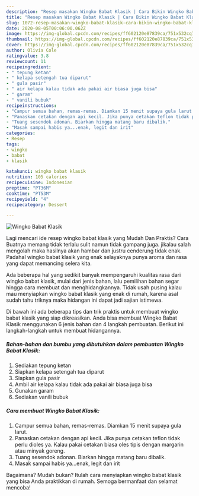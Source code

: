 ```yaml
---
description: "Resep masakan Wingko Babat Klasik | Cara Bikin Wingko Babat Klasik Yang Enak Dan Mudah"
title: "Resep masakan Wingko Babat Klasik | Cara Bikin Wingko Babat Klasik Yang Enak Dan Mudah"
slug: 1072-resep-masakan-wingko-babat-klasik-cara-bikin-wingko-babat-klasik-yang-enak-dan-mudah
date: 2020-08-05T00:06:00.062Z
image: https://img-global.cpcdn.com/recipes/ff602120e87839ca/751x532cq70/wingko-babat-klasik-foto-resep-utama.jpg
thumbnail: https://img-global.cpcdn.com/recipes/ff602120e87839ca/751x532cq70/wingko-babat-klasik-foto-resep-utama.jpg
cover: https://img-global.cpcdn.com/recipes/ff602120e87839ca/751x532cq70/wingko-babat-klasik-foto-resep-utama.jpg
author: Olivia Cole
ratingvalue: 3.8
reviewcount: 11
recipeingredient:
- " tepung ketan"
- " kelapa setengah tua diparut"
- " gula pasir"
- " air kelapa kalau tidak ada pakai air biasa juga bisa"
- " garam"
- " vanili bubuk"
recipeinstructions:
- "Campur semua bahan, remas-remas. Diamkan 15 menit supaya gula larut."
- "Panaskan cetakan dengan api kecil. Jika punya cetakan teflon tidak perlu dioles ya. Kalau pakai cetakan biasa oles tipis dengan margarin atau minyak goreng."
- "Tuang sesendok adonan. Biarkan hingga matang baru dibalik."
- "Masak sampai habis ya...enak, legit dan irit"
categories:
- Resep
tags:
- wingko
- babat
- klasik

katakunci: wingko babat klasik 
nutrition: 105 calories
recipecuisine: Indonesian
preptime: "PT36M"
cooktime: "PT53M"
recipeyield: "4"
recipecategory: Dessert

---
```



![Wingko Babat Klasik](https://img-global.cpcdn.com/recipes/ff602120e87839ca/751x532cq70/wingko-babat-klasik-foto-resep-utama.jpg)

Lagi mencari ide resep wingko babat klasik yang Mudah Dan Praktis? Cara Buatnya memang tidak terlalu sulit namun tidak gampang juga. jikalau salah mengolah maka hasilnya akan hambar dan justru cenderung tidak enak. Padahal wingko babat klasik yang enak selayaknya punya aroma dan rasa yang dapat memancing selera kita.



Ada beberapa hal yang sedikit banyak mempengaruhi kualitas rasa dari wingko babat klasik, mulai dari jenis bahan, lalu pemilihan bahan segar hingga cara membuat dan menghidangkannya. Tidak usah pusing kalau mau menyiapkan wingko babat klasik yang enak di rumah, karena asal sudah tahu triknya maka hidangan ini dapat jadi sajian istimewa.


Di bawah ini ada beberapa tips dan trik praktis untuk membuat wingko babat klasik yang siap dikreasikan. Anda bisa membuat Wingko Babat Klasik menggunakan 6 jenis bahan dan 4 langkah pembuatan. Berikut ini langkah-langkah untuk membuat hidangannya.

<!--inarticleads1-->

##### Bahan-bahan dan bumbu yang dibutuhkan dalam pembuatan Wingko Babat Klasik:

1. Sediakan  tepung ketan
1. Siapkan  kelapa setengah tua diparut
1. Siapkan  gula pasir
1. Ambil  air kelapa kalau tidak ada pakai air biasa juga bisa
1. Gunakan  garam
1. Sediakan  vanili bubuk




<!--inarticleads2-->

##### Cara membuat Wingko Babat Klasik:

1. Campur semua bahan, remas-remas. Diamkan 15 menit supaya gula larut.
1. Panaskan cetakan dengan api kecil. Jika punya cetakan teflon tidak perlu dioles ya. Kalau pakai cetakan biasa oles tipis dengan margarin atau minyak goreng.
1. Tuang sesendok adonan. Biarkan hingga matang baru dibalik.
1. Masak sampai habis ya...enak, legit dan irit




Bagaimana? Mudah bukan? Itulah cara menyiapkan wingko babat klasik yang bisa Anda praktikkan di rumah. Semoga bermanfaat dan selamat mencoba!

